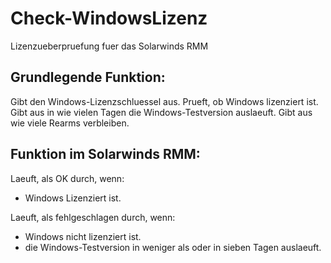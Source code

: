 # Check-WindowsLizenz
Lizenzueberpruefung fuer das Solarwinds RMM

## Grundlegende Funktion:
  Gibt den Windows-Lizenzschluessel aus.
  Prueft, ob Windows lizenziert ist. 
  Gibt aus in wie vielen Tagen die Windows-Testversion auslaeuft.
  Gibt aus wie viele Rearms verbleiben.
    
## Funktion im Solarwinds RMM:
Laeuft, als OK durch, wenn:
- Windows Lizenziert ist.

Laeuft, als fehlgeschlagen durch, wenn:
- Windows nicht lizenziert ist.
- die Windows-Testversion in weniger als oder in sieben Tagen auslaeuft.
